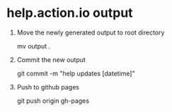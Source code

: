 # help.action.io output

1. Move the newly generated output to root directory

    mv output .

2. Commit the new output

    git commit -m "help updates [datetime]"

3. Push to github pages

    git push origin gh-pages

